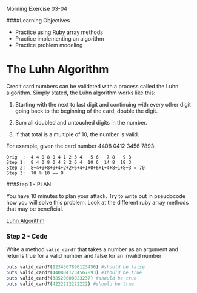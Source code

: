 Morning Exercise 03-04

####Learning Objectives
- Practice using Ruby array methods
- Practice implementing an algorithm
- Practice problem modeling

# The Luhn Algorithm

Credit card numbers can be validated with a process called the Luhn algorithm.
Simply stated, the Luhn algorithm works like this:

1. Starting with the next to last digit and continuing with every other digit
going back to the beginning of the card, double the digit.

2. Sum all doubled and untouched digits in the number.

3. If that total is a multiple of 10, the number is valid.

For example, given the card number 4408 0412 3456 7893:

```
Orig  :  4 4 0 8 0 4 1 2 3 4   5 6   7 8   9 3
Step 1:  8 4 0 8 0 4 2 2 6 4  10 6  14 8  18 3
Step 2:  8+4+0+8+0+4+2+2+6+4+1+0+6+1+4+8+1+8+3 = 70
Step 3:  70 % 10 == 0
```

###Step 1 - PLAN

You have 10 minutes to plan your attack. Try to write out in pseudocode how you
will solve this problem. Look at the different ruby array methods that may be beneficial.

[Luhn Algorithm](http://en.wikipedia.org/wiki/Luhn_algorithm)

### Step 2 - Code

Write a method `valid_card?` that takes a number as an argument and returns true
for a valid number and false for an invalid number

```ruby
puts valid_card?(1234567890123456) #should be false
puts valid_card?(4408041234567893) #should be true
puts valid_card?(38520000023237) #should be true
puts valid_card?(4222222222222) #should be true
```
